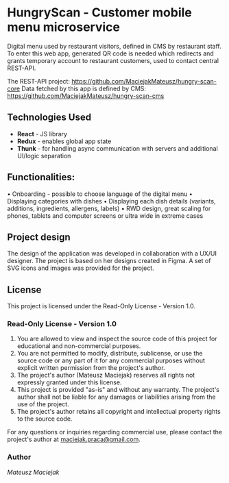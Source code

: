 # HungryScan - Customer mobile menu microservice

Digital menu used by restaurant visitors, defined in CMS by restaurant staff. To enter this web app, generated QR code is needed which redirects and grants temporary account to restaurant customers, used to contact central REST-API.

The REST-API project: https://github.com/MaciejakMateusz/hungry-scan-core
Data fetched by this app is defined by CMS: https://github.com/MaciejakMateusz/hungry-scan-cms

## Technologies Used
- **React** - JS library
- **Redux** - enables global app state
- **Thunk** - for handling async communication with servers and additional UI/logic separation

## Functionalities:
• Onboarding - possible to choose language of the digital menu
• Displaying categories with dishes
• Displaying each dish details (variants, additions, ingredients, allergens, labels)
• RWD design, great scaling for phones, tablets and computer screens or ultra wide in extreme cases

## Project design
The design of the application was developed in collaboration with a UX/UI designer. The project is based on her designs created in Figma. A set of SVG icons and images was provided for the project.


## License

This project is licensed under the Read-Only License - Version 1.0.

### Read-Only License - Version 1.0

1. You are allowed to view and inspect the source code of this project for educational
   and non-commercial purposes.
2. You are not permitted to modify, distribute, sublicense, or use the source code or
   any part of it for any commercial purposes without explicit written permission from
   the project's author.
3. The project's author (Mateusz Maciejak) reserves all rights not expressly granted
   under this license.
4. This project is provided "as-is" and without any warranty. The project's author
   shall not be liable for any damages or liabilities arising from the use of the project.
5. The project's author retains all copyright and intellectual property rights to
   the source code.

For any questions or inquiries regarding commercial use, please contact the project's
author at maciejak.praca@gmail.com.

### Author

*Mateusz Maciejak*